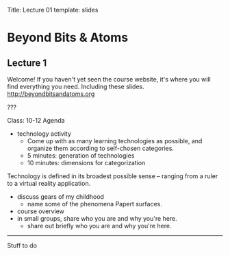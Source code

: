 Title: Lecture 01
template: slides

# Beyond Bits & Atoms

## Lecture 1

Welcome! If you haven't yet seen the course website, it's where you will find everything you need.
Including these slides. http://beyondbitsandatoms.org

???

Class: 10-12
Agenda

- technology activity
    - Come up with as many learning technologies as possible, and organize them according to self-chosen categories.
    - 5 minutes: generation of technologies
    - 10 minutes: dimensions for categorization

Technology is defined in its broadest possible sense – ranging from a ruler to a virtual reality application.

- discuss gears of my childhood
    - name some of the phenomena Papert surfaces.
- course overview
- in small groups, share who you are and why you're here. 
    - share out briefly who you are and why you're here. 

---

Stuff to do

